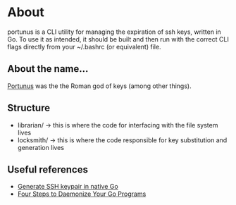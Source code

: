 # About
portunus is a CLI utility for managing the expiration of ssh keys, written in Go.
To use it as intended, it should be built and then run with the correct CLI flags directly from your ~/.bashrc (or equivalent) file.

## About the name...
[Portunus](https://en.wikipedia.org/wiki/Portunus_(mythology)) was the the Roman god of keys (among other things).

## Structure
- librarian/ -> this is where the code for interfacing with the file system lives
- locksmith/ -> this is where the code responsible for key substitution and generation lives

## Useful references
- [Generate SSH keypair in native Go](https://gist.github.com/devinodaniel/8f9b8a4f31573f428f29ec0e884e6673)
- [Four Steps to Daemonize Your Go Programs](https://ieftimov.com/post/four-steps-daemonize-your-golang-programs/)

